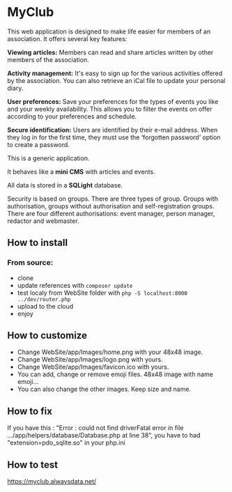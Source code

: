 # MyClub

This web application is designed to make life easier for members of an association. It offers several key features:

**Viewing articles:** Members can read and share articles written by other members of the association.

**Activity management:** It's easy to sign up for the various activities offered by the association. You can also retrieve an iCal file to update your personal diary.

**User preferences:** Save your preferences for the types of events you like and your weekly availability. This allows you to filter the events on offer according to your preferences and schedule.

**Secure identification:** Users are identified by their e-mail address. When they log in for the first time, they must use the ‘forgotten password’ option to create a password.


This is a generic application.

It behaves like a **mini CMS** with articles and events.

All data is stored in a **SQLight** database.

Security is based on groups. There are three types of group. Groups with authorisation, groups without authorisation and self-registration groups. There are four different authorisations: event manager, person manager, redactor and webmaster.

## How to install

### From source: 

- clone
- update references with ```composer update```
- test localy from WebSite folder with ```php -S localhost:8000 ../dev/router.php```
- upload to the cloud
- enjoy

## How to customize

- Change WebSite/app/Images/home.png with your 48x48 image.
- Change WebSite/app/Images/logo.png with yours.
- Change WebSite/app/Images/favicon.ico with yours.
- You can add, change or remove emoji files. 48x48 image with name emoji...
- You can also change the other images. Keep size and name.

## How to fix
If you have this : "Error : could not find driverFatal error in file .../app/helpers/database/Database.php at line 38", you have to had "extension=pdo_sqlite.so" in your php.ini

## How to test
https://myclub.alwaysdata.net/
